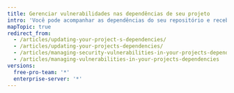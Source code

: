 ```yaml
---
title: Gerenciar vulnerabilidades nas dependências de seu projeto
intro: 'Você pode acompanhar as dependências do seu repositório e receber alertas de segrurança de {% if currentVersion == "free-pro-team@latest" or currentVersion ver_gt "enterprise-server@2.21" %}{{ site.data.variables.product.prodname_dependabot_alerts }}{% else %}{% endif %} quando {{ site.data.variables.product.product_name }} detecta dependências vulneráveis.'
mapTopic: true
redirect_from:
  - /articles/updating-your-project-s-dependencies/
  - /articles/updating-your-projects-dependencies/
  - /articles/managing-security-vulnerabilities-in-your-projects-dependencies/
  - /articles/managing-vulnerabilities-in-your-projects-dependencies
versions:
  free-pro-team: '*'
  enterprise-server: '*'
---
```


